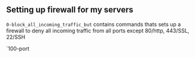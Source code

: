 ## Setting up firewall for my servers

`0-block_all_incoming_traffic_but` contains commands thats sets up a firewall
to deny all incoming traffic from all ports except 80/http, 443/SSL, 22/SSH

`100-port
